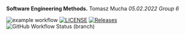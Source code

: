 **Software Engineering Methods.**
Tomasz Mucha
_05.02.2022_
_Group 6_


![example workflow](https://github.com/TomaszMuchaDev/sem/actions/workflows/main.yml/badge.svg)
[![LICENSE](https://img.shields.io/github/license/TomaszMuchaDev/sem.svg?style=flat-square)](https://github.com/TomaszMuchaDev/sem/blob/master/LICENSE)
[![Releases](https://img.shields.io/github/release/TomaszMuchaDev/sem/all.svg?style=flat-square)](https://github.com/TomaszMuchaDev/sem/releases)
![GitHub Workflow Status (branch)](https://img.shields.io/github/workflow/status/TomaszMuchaDev/sem/Hello%20World%20App/develop)

